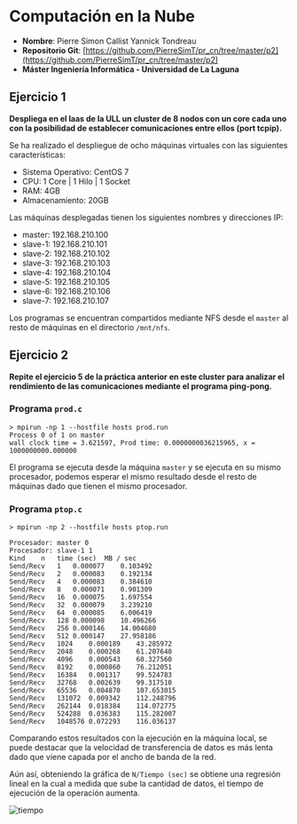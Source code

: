 # Computación en la Nube

- **Nombre**: Pierre Simon Callist Yannick Tondreau
- **Repositorio Git**: [https://github.com/PierreSimT/pr_cn/tree/master/p2](https://github.com/PierreSimT/pr_cn/tree/master/p2)
- **Máster Ingeniería Informática - Universidad de La Laguna**

## Ejercicio 1

**Despliega en el Iaas de la ULL un cluster de 8 nodos con un core cada uno con la posibilidad de establecer comunicaciones entre ellos (port tcpip).**

Se ha realizado el despliegue de ocho máquinas virtuales con las siguientes características:

- Sistema Operativo: CentOS 7
- CPU: 1 Core | 1 Hilo | 1 Socket
- RAM: 4GB
- Almacenamiento: 20GB

Las máquinas desplegadas tienen los siguientes nombres y direcciones IP:

- master: 192.168.210.100
- slave-1: 192.168.210.101
- slave-2: 192.168.210.102
- slave-3: 192.168.210.103
- slave-4: 192.168.210.104
- slave-5: 192.168.210.105
- slave-6: 192.168.210.106
- slave-7: 192.168.210.107

Los programas se encuentran compartidos mediante NFS desde el `master` al resto de máquinas en el directorio `/mnt/nfs`.

## Ejercicio 2

**Repite el ejercicio 5 de la práctica anterior en este cluster para analizar el rendimiento de las comunicaciones mediante el programa ping-pong.**

### Programa `prod.c`

```verbatim
> mpirun -np 1 --hostfile hosts prod.run
Process 0 of 1 on master
wall clock time = 3.621597, Prod time: 0.0000000036215965, x = 1000000000.000000
```

El programa se ejecuta desde la máquina `master` y se ejecuta en su mismo procesador, podemos esperar el mismo resultado desde el resto de máquinas dado que tienen el mismo procesador.

### Programa `ptop.c`

```verbatim
> mpirun -np 2 --hostfile hosts ptop.run

Procesador: master 0
Procesador: slave-1 1
Kind	n	time (sec)	MB / sec
Send/Recv	1	0.000077	0.103492
Send/Recv	2	0.000083	0.192134
Send/Recv	4	0.000083	0.384610
Send/Recv	8	0.000071	0.901309
Send/Recv	16	0.000075	1.697554
Send/Recv	32	0.000079	3.239210
Send/Recv	64	0.000085	6.006419
Send/Recv	128	0.000098	10.496266
Send/Recv	256	0.000146	14.004680
Send/Recv	512	0.000147	27.958186
Send/Recv	1024	0.000189	43.285972
Send/Recv	2048	0.000268	61.207640
Send/Recv	4096	0.000543	60.327560
Send/Recv	8192	0.000860	76.212051
Send/Recv	16384	0.001317	99.524783
Send/Recv	32768	0.002639	99.317510
Send/Recv	65536	0.004870	107.653015
Send/Recv	131072	0.009342	112.248796
Send/Recv	262144	0.018384	114.072775
Send/Recv	524288	0.036383	115.282007
Send/Recv	1048576	0.072293	116.036137
```

Comparando estos resultados con la ejecución en la máquina local, se puede destacar que la velocidad de transferencia de datos es más lenta dado que viene capada por el ancho de banda de la red.

Aún así, obteniendo la gráfica de `N/Tiempo (sec)` se obtiene una regresión lineal en la cual a medida que sube la cantidad de datos, el tiempo de ejecución de la operación aumenta.

![tiempo](https://imgur.com/xBuMK3y.png)

